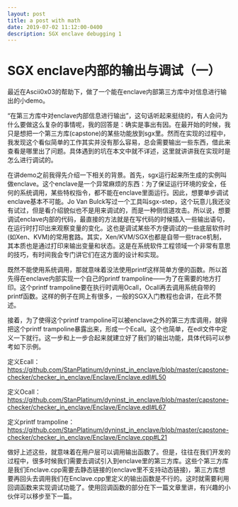 ```yaml
---
layout: post
title: a post with math
date: 2019-07-02 11:12:00-0400
description: SGX enclave debugging 1
---
```


# SGX enclave内部的输出与调试（一）

最近在Ascii0x03的帮助下，做了一个能在enclave内部第三方库中对信息进行输出的小demo。

“在第三方库中对enclave内部信息进行输出”，这句话听起来挺绕的，有人会问为什么要做这么复杂的事情呢，我的回答是：确实是事出有因。在最开始的时候，我只是想把一个第三方库(capstone)的某些功能放到sgx里。然而在实现的过程中，我发现这个看似简单的工作其实并没有那么容易，总会需要输出一些东西，借此来查看是哪里出了问题。具体遇到的坑在本文中就不详述，这里就讲讲我在实现时是怎么进行调试的。

在讲demo之前我得先介绍一下相关的背景。首先，sgx运行起来所生成的实例叫做enclave。这个enclave是一个异常麻烦的东西：为了保证运行环境的安全，任何的系统调用，某些特权指令，都不能在enclave里面运行。因此，想要单步调试enclave基本不可能。Jo Van Bulck写过一个工具叫sgx-step，这个玩意儿我还没有试过，但是看介绍貌似也不是用来调试的，而是一种侧信道攻击。所以说，想要调试enclave内部的代码，最直接的方法就是在写代码的时候插入一些输出语句，在运行时打印出来观察变量的变化。这也是调试某些不方便调试的一些底层软件时(如Xen、KVM)的常用套路。其实，Xen/KVM/SGX也都是自带一些trace机制，其本质也是通过打印来输出变量和状态。这是在系统软件工程领域一个非常有意思的技巧，有时间我会专门讲它们在这方面的设计和实现。

既然不能使用系统调用，那就意味着没法使用printf这样简单方便的函数。所以首先得在enclave内部实现一个自己的printf trampoline——为了在需要的地方打印。这个printf trampoline要在执行时调用Ocall，Ocall再去调用系统自带的printf函数。这样的例子在网上有很多，一般的SGX入门教程也会讲，在此不赘述。

接着，为了使得这个printf trampoline可以被enclave之外的第三方库调用，就得把这个printf trampoline暴露出来，形成一个Ecall。这个也简单，在edl文件中定义一下就行。这一步和上一步合起来就建立好了我们的输出功能，具体代码可以参考如下示例。

定义Ecall：https://github.com/StanPlatinum/dyninst_in_enclave/blob/master/capstone-checker/checker_in_enclave/Enclave/Enclave.edl#L50

定义Ocall：https://github.com/StanPlatinum/dyninst_in_enclave/blob/master/capstone-checker/checker_in_enclave/Enclave/Enclave.edl#L67

定义printf trampoline：https://github.com/StanPlatinum/dyninst_in_enclave/blob/master/capstone-checker/checker_in_enclave/Enclave/Enclave.cpp#L21

做好上述这些，就意味着在用户层可以调用输出函数了。但是，往往在我们开发的过程中，很多时候我们需要去调试引入到enclave里的第三方库。这些个第三方库是我们Enclave.cpp需要去静态链接的(enclave里不支持动态链接)，第三方库想要再回头去调用我们在Enclave.cpp里定义的输出函数是不行的。这时就需要利用回调函数来实现调试功能了。使用回调函数的部分在下一篇文章里讲，有兴趣的小伙伴可以移步至下一篇。